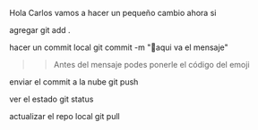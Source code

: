 Hola Carlos
vamos a hacer un pequeño cambio
ahora si

agregar
git add .

hacer un commit local
git commit -m ":rocket:aqui va el mensaje"
>> Antes del mensaje podes ponerle el código del emoji

enviar el commit a la nube
git push 

ver el estado
git status

actualizar el repo local 
git pull

